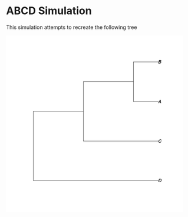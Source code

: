 ABCD Simulation
===============

This simulation attempts to recreate the following tree

![tree](./tree.png)
